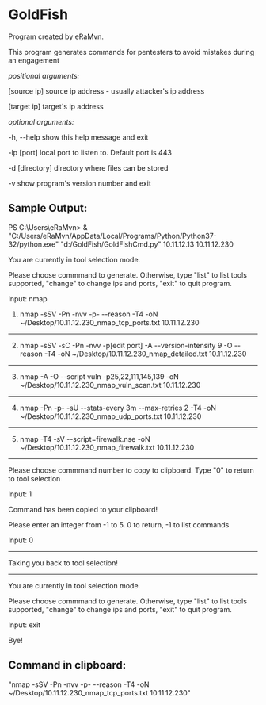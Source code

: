 # GoldFish 

Program created by eRaMvn. 

This program generates commands for pentesters to avoid mistakes during an engagement

_positional arguments:_

   [source ip]    source ip address - usually attacker's ip address
   
   [target ip]    target's ip address

_optional arguments:_

  -h, --help      show this help message and exit
  
  -lp [port]      local port to listen to. Default port is 443
  
  -d [directory]  directory where files can be stored
  
  -v              show program's version number and exit
  
## Sample Output:

PS C:\Users\eRaMvn> & "C:/Users/eRaMvn/AppData/Local/Programs/Python/Python37-32/python.exe" "d:/GoldFish/GoldFishCmd.py" 10.11.12.13 10.11.12.230

You are currently in tool selection mode.

Please choose commmand to generate. Otherwise, type "list" to list tools supported, "change" to change ips and ports, "exit" to quit program.

Input: nmap

1. nmap -sSV -Pn -nvv -p- --reason -T4 -oN ~/Desktop/10.11.12.230_nmap_tcp_ports.txt 10.11.12.230
-----------------------------
2. nmap -sSV -sC -Pn -nvv -p[edit port] -A --version-intensity 9 -O --reason -T4 -oN ~/Desktop/10.11.12.230_nmap_detailed.txt 10.11.12.230
-----------------------------
3. nmap -A -O --script vuln -p25,22,111,145,139 -oN ~/Desktop/10.11.12.230_nmap_vuln_scan.txt 10.11.12.230
-----------------------------
4. nmap -Pn -p- -sU --stats-every 3m --max-retries 2 -T4 -oN ~/Desktop/10.11.12.230_nmap_udp_ports.txt 10.11.12.230
-----------------------------
5. nmap -T4 -sV --script=firewalk.nse -oN ~/Desktop/10.11.12.230_nmap_firewalk.txt 10.11.12.230
-----------------------------

Please choose commmand number to copy to clipboard. Type "0" to return to tool selection

Input: 1

Command has been copied to your clipboard!

Please enter an integer from -1 to 5. 0 to return, -1 to list commands

Input: 0

-----------------------------

Taking you back to tool selection!

-----------------------------

You are currently in tool selection mode.

Please choose commmand to generate. Otherwise, type "list" to list tools supported, "change" to change ips and ports, "exit" to quit program.

Input: exit

Bye!

## Command in clipboard:

"nmap -sSV -Pn -nvv -p- --reason -T4 -oN ~/Desktop/10.11.12.230_nmap_tcp_ports.txt 10.11.12.230"
